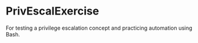 # PrivEscalExercise
For testing a privilege escalation concept and practicing automation using Bash.
